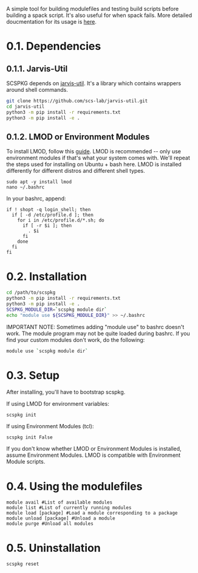 A simple tool for building modulefiles and testing build scripts before building 
a spack script. It's also useful for when spack fails. 
More detailed doucmentation for its usage is [here](https://github.com/scs-lab/scspkg/wiki).

# 0.1. Dependencies

## 0.1.1. Jarvis-Util
SCSPKG depends on [jarvis-util](https://github.com/scs-lab/jarvis-util).
It's a library which contains wrappers around shell commands.

```bash
git clone https://github.com/scs-lab/jarvis-util.git
cd jarvis-util
python3 -m pip install -r requirements.txt
python3 -m pip install -e .
```

## 0.1.2. LMOD or Environment Modules

To install LMOD, follow this [guide](https://lmod.readthedocs.io/en/latest/030_installing.html).
LMOD is recommended -- only use environment modules if that's what your system
comes with. We'll repeat the steps used for installing on Ubuntu + bash here.
LMOD is installed differently for different distros and different shell types.

```
sudo apt -y install lmod
nano ~/.bashrc
```

In your bashrc, append:
```
if ! shopt -q login_shell; then
  if [ -d /etc/profile.d ]; then
    for i in /etc/profile.d/*.sh; do
      if [ -r $i ]; then
        . $i
      fi
    done
  fi
fi
```

# 0.2. Installation

```bash
cd /path/to/scspkg
python3 -m pip install -r requirements.txt
python3 -m pip install -e .
SCSPKG_MODULE_DIR=`scspkg module dir`
echo "module use ${SCSPKG_MODULE_DIR}" >> ~/.bashrc
```

IMPORTANT NOTE: Sometimes adding "module use" to bashrc doesn't work.
The module program may not be quite loaded during bashrc. If you find
your custom modules don't work, do the following:

```bash
module use `scspkg module dir` 
```

# 0.3. Setup

After installing, you'll have to bootstrap scspkg.

If using LMOD for environment variables:
```
scspkg init
```

If using Environment Modules (tcl):
```
scspkg init False
```

If you don't know whether LMOD or Environment Modules is installed, assume 
Environment Modules. LMOD is compatible with Environment Module scripts.

# 0.4. Using the modulefiles

```{bash}
module avail #List of available modules
module list #List of currently running modules
module load [package] #Load a module corresponding to a package
module unload [package] #Unload a module
module purge #Unload all modules
```

# 0.5. Uninstallation

```
scspkg reset
```